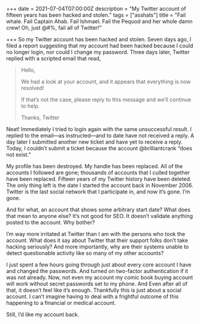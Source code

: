 +++
date = 2021-07-04T07:00:00Z
description = "My Twitter account of fifteen years has been hacked and stolen."
tags = ["asshats"]
title = "Fail whale. Fail Captain Ahab. Fail Ishmael. Fail the Pequod and her whole damn crew! Oh, just @\#$% a !@\#$%, fail all of Twitter!"

+++
So my Twitter account has been hacked and stolen. Seven days ago, I filed a report suggesting that my account had been hacked because I could no longer login, nor could I change my password. Three days later, Twitter replied with a scripted email that read,

> Hello,
>
> We had a look at your account, and it appears that everything is now resolved!
>
> If that’s not the case, please reply to this message and we’ll continue to help.
>
> Thanks, Twitter

Neat! Immediately I tried to login again with the same unsuccessful result. I replied to the email—as instructed—and to date have not received a reply. A day later I submitted another new ticket and have yet to receive a reply. Today, I couldn’t submit a ticket because the account @brilliantcrank “does not exist.”

My profile has been destroyed. My handle has been replaced. All of the accounts I followed are gone; thousands of accounts that I culled together have been replaced. Fifteen years of my Twitter history have been deleted. The only thing left is the date I started the account back in November 2006. Twitter is the last social network that I participate in, and now it’s gone. I’m gone.

And for what, an account that shows some arbitrary start date? What does that mean to anyone else? It’s not good for SEO. It doesn’t validate anything posted to the account. Why bother?

I’m way more irritated at Twitter than I am with the persons who took the account. What does it say about Twitter that their support folks don’t take hacking seriously? And more importantly, why are their systems unable to detect questionable activity like so many of my other accounts?

I just spent a few hours going through just about every core account I have and changed the passwords. And turned on two-factor authentication if it was not already. Now, not even my account my comic book buying account will work without secret passwords set to my phone. And Even after all of that, it doesn’t feel like it’s enough. Thankfully this is just about a social account. I can’t imagine having to deal with a frightful outcome of this happening to a financial or medical account.

Still, I’d like my account back.